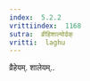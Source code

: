 ```yaml
---
index:  5.2.2
vrittiindex:  1168
sutra:  व्रीहिशाल्योर्ढक्
vritti:  laghu 
---
```


व्रैहेयम्. शालेयम्..

